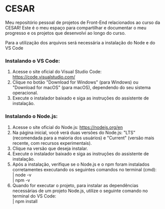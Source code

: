 # CESAR

Meu repositório pessoal de projetos de Front-End relacionados ao curso da CESAR! Este é o meu espaço para compartilhar e documentar o meu progresso e os projetos que desenvolvi ao longo do curso.

Para a utilização dos arquivos será necessária a instalação do Node e do VS Code <br>
### Instalando o VS Code:
1. Acesse o site oficial do Visual Studio Code: https://code.visualstudio.com/
2. Clique no botão "Download for Windows" (para Windows) ou "Download for macOS" (para macOS), dependendo do seu sistema operacional.
3. Execute o instalador baixado e siga as instruções do assistente de instalação.

### Instalando o Node.js:
1. Acesse o site oficial do Node.js: https://nodejs.org/en <br>
2. Na página inicial, você verá duas versões do Node.js: "LTS" (recomendada para a maioria dos usuários) e "Current" (versão mais recente, com recursos experimentais).
3. Clique na versão que deseja instalar.
4. Execute o instalador baixado e siga as instruções do assistente de instalação.
5. Após a instalação, verifique se o Node.js e o npm foram instalados corretamentes executando os seguintes comandos no terminal (cmd): <br>
| node -v <br>
| npm -v 
6. Quando for executar o projeto, para instalar as dependências necessárias de um projeto Node.js, utilize o seguinte comando no terminal do VS Code: <br>
| npm install
